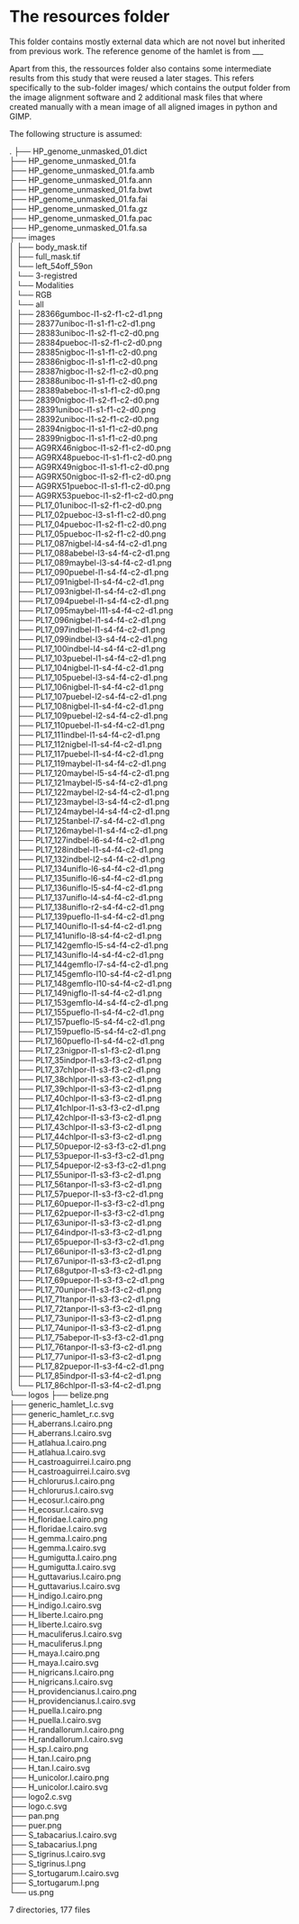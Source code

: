 # The resources folder

This folder contains mostly external data which are not novel but inherited from previous work.
The reference genome of the hamlet is from ___

Apart from this, the ressources folder also contains some intermediate results from this study that were reused a later stages. This refers specifically to the sub-folder images/ which contains the output folder from the image alignment software and 2 additional mask files that where created manually with a mean image of all aligned images in python and GIMP.

The following structure is assumed:

.
├── HP_genome_unmasked_01.dict<br>
├── HP_genome_unmasked_01.fa<br>
├── HP_genome_unmasked_01.fa.amb<br>
├── HP_genome_unmasked_01.fa.ann<br>
├── HP_genome_unmasked_01.fa.bwt<br>
├── HP_genome_unmasked_01.fa.fai<br>
├── HP_genome_unmasked_01.fa.gz<br>
├── HP_genome_unmasked_01.fa.pac<br>
├── HP_genome_unmasked_01.fa.sa<br>
├── images<br>
│   ├── body_mask.tif<br>
│   ├── full_mask.tif<br>
│   └── left_54off_59on<br>
│       └── 3-registred<br>
│           └── Modalities<br>
│               └── RGB<br>
│                   └── all<br>
│                       ├── 28366gumboc-l1-s2-f1-c2-d1.png<br>
│                       ├── 28377uniboc-l1-s1-f1-c2-d1.png<br>
│                       ├── 28383uniboc-l1-s2-f1-c2-d0.png<br>
│                       ├── 28384pueboc-l1-s2-f1-c2-d0.png<br>
│                       ├── 28385nigboc-l1-s1-f1-c2-d0.png<br>
│                       ├── 28386nigboc-l1-s1-f1-c2-d0.png<br>
│                       ├── 28387nigboc-l1-s2-f1-c2-d0.png<br>
│                       ├── 28388uniboc-l1-s1-f1-c2-d0.png<br>
│                       ├── 28389abeboc-l1-s1-f1-c2-d0.png<br>
│                       ├── 28390nigboc-l1-s2-f1-c2-d0.png<br>
│                       ├── 28391uniboc-l1-s1-f1-c2-d0.png<br>
│                       ├── 28392uniboc-l1-s2-f1-c2-d0.png<br>
│                       ├── 28394nigboc-l1-s1-f1-c2-d0.png<br>
│                       ├── 28399nigboc-l1-s1-f1-c2-d0.png<br>
│                       ├── AG9RX46nigboc-l1-s2-f1-c2-d0.png<br>
│                       ├── AG9RX48pueboc-l1-s1-f1-c2-d0.png<br>
│                       ├── AG9RX49nigboc-l1-s1-f1-c2-d0.png<br>
│                       ├── AG9RX50nigboc-l1-s2-f1-c2-d0.png<br>
│                       ├── AG9RX51pueboc-l1-s1-f1-c2-d0.png<br>
│                       ├── AG9RX53pueboc-l1-s2-f1-c2-d0.png<br>
│                       ├── PL17_01uniboc-l1-s2-f1-c2-d0.png<br>
│                       ├── PL17_02pueboc-l3-s1-f1-c2-d0.png<br>
│                       ├── PL17_04pueboc-l1-s2-f1-c2-d0.png<br>
│                       ├── PL17_05pueboc-l1-s2-f1-c2-d0.png<br>
│                       ├── PL17_087nigbel-l4-s4-f4-c2-d1.png<br>
│                       ├── PL17_088abebel-l3-s4-f4-c2-d1.png<br>
│                       ├── PL17_089maybel-l3-s4-f4-c2-d1.png<br>
│                       ├── PL17_090puebel-l1-s4-f4-c2-d1.png<br>
│                       ├── PL17_091nigbel-l1-s4-f4-c2-d1.png<br>
│                       ├── PL17_093nigbel-l1-s4-f4-c2-d1.png<br>
│                       ├── PL17_094puebel-l1-s4-f4-c2-d1.png<br>
│                       ├── PL17_095maybel-l11-s4-f4-c2-d1.png<br>
│                       ├── PL17_096nigbel-l1-s4-f4-c2-d1.png<br>
│                       ├── PL17_097indbel-l1-s4-f4-c2-d1.png<br>
│                       ├── PL17_099indbel-l3-s4-f4-c2-d1.png<br>
│                       ├── PL17_100indbel-l4-s4-f4-c2-d1.png<br>
│                       ├── PL17_103puebel-l1-s4-f4-c2-d1.png<br>
│                       ├── PL17_104nigbel-l1-s4-f4-c2-d1.png<br>
│                       ├── PL17_105puebel-l3-s4-f4-c2-d1.png<br>
│                       ├── PL17_106nigbel-l1-s4-f4-c2-d1.png<br>
│                       ├── PL17_107puebel-l2-s4-f4-c2-d1.png<br>
│                       ├── PL17_108nigbel-l1-s4-f4-c2-d1.png<br>
│                       ├── PL17_109puebel-l2-s4-f4-c2-d1.png<br>
│                       ├── PL17_110puebel-l1-s4-f4-c2-d1.png<br>
│                       ├── PL17_111indbel-l1-s4-f4-c2-d1.png<br>
│                       ├── PL17_112nigbel-l1-s4-f4-c2-d1.png<br>
│                       ├── PL17_117puebel-l1-s4-f4-c2-d1.png<br>
│                       ├── PL17_119maybel-l1-s4-f4-c2-d1.png<br>
│                       ├── PL17_120maybel-l5-s4-f4-c2-d1.png<br>
│                       ├── PL17_121maybel-l5-s4-f4-c2-d1.png<br>
│                       ├── PL17_122maybel-l2-s4-f4-c2-d1.png<br>
│                       ├── PL17_123maybel-l3-s4-f4-c2-d1.png<br>
│                       ├── PL17_124maybel-l4-s4-f4-c2-d1.png<br>
│                       ├── PL17_125tanbel-l7-s4-f4-c2-d1.png<br>
│                       ├── PL17_126maybel-l1-s4-f4-c2-d1.png<br>
│                       ├── PL17_127indbel-l6-s4-f4-c2-d1.png<br>
│                       ├── PL17_128indbel-l1-s4-f4-c2-d1.png<br>
│                       ├── PL17_132indbel-l2-s4-f4-c2-d1.png<br>
│                       ├── PL17_134uniflo-l6-s4-f4-c2-d1.png<br>
│                       ├── PL17_135uniflo-l6-s4-f4-c2-d1.png<br>
│                       ├── PL17_136uniflo-l5-s4-f4-c2-d1.png<br>
│                       ├── PL17_137uniflo-l4-s4-f4-c2-d1.png<br>
│                       ├── PL17_138uniflo-r2-s4-f4-c2-d1.png<br>
│                       ├── PL17_139pueflo-l1-s4-f4-c2-d1.png<br>
│                       ├── PL17_140uniflo-l1-s4-f4-c2-d1.png<br>
│                       ├── PL17_141uniflo-l8-s4-f4-c2-d1.png<br>
│                       ├── PL17_142gemflo-l5-s4-f4-c2-d1.png<br>
│                       ├── PL17_143uniflo-l4-s4-f4-c2-d1.png<br>
│                       ├── PL17_144gemflo-l7-s4-f4-c2-d1.png<br>
│                       ├── PL17_145gemflo-l10-s4-f4-c2-d1.png<br>
│                       ├── PL17_148gemflo-l10-s4-f4-c2-d1.png<br>
│                       ├── PL17_149nigflo-l1-s4-f4-c2-d1.png<br>
│                       ├── PL17_153gemflo-l4-s4-f4-c2-d1.png<br>
│                       ├── PL17_155pueflo-l1-s4-f4-c2-d1.png<br>
│                       ├── PL17_157pueflo-l5-s4-f4-c2-d1.png<br>
│                       ├── PL17_159pueflo-l5-s4-f4-c2-d1.png<br>
│                       ├── PL17_160pueflo-l1-s4-f4-c2-d1.png<br>
│                       ├── PL17_23nigpor-l1-s1-f3-c2-d1.png<br>
│                       ├── PL17_35indpor-l1-s3-f3-c2-d1.png<br>
│                       ├── PL17_37chlpor-l1-s3-f3-c2-d1.png<br>
│                       ├── PL17_38chlpor-l1-s3-f3-c2-d1.png<br>
│                       ├── PL17_39chlpor-l1-s3-f3-c2-d1.png<br>
│                       ├── PL17_40chlpor-l1-s3-f3-c2-d1.png<br>
│                       ├── PL17_41chlpor-l1-s3-f3-c2-d1.png<br>
│                       ├── PL17_42chlpor-l1-s3-f3-c2-d1.png<br>
│                       ├── PL17_43chlpor-l1-s3-f3-c2-d1.png<br>
│                       ├── PL17_44chlpor-l1-s3-f3-c2-d1.png<br>
│                       ├── PL17_50puepor-l2-s3-f3-c2-d1.png<br>
│                       ├── PL17_53puepor-l1-s3-f3-c2-d1.png<br>
│                       ├── PL17_54puepor-l2-s3-f3-c2-d1.png<br>
│                       ├── PL17_55unipor-l1-s3-f3-c2-d1.png<br>
│                       ├── PL17_56tanpor-l1-s3-f3-c2-d1.png<br>
│                       ├── PL17_57puepor-l1-s3-f3-c2-d1.png<br>
│                       ├── PL17_60puepor-l1-s3-f3-c2-d1.png<br>
│                       ├── PL17_62puepor-l1-s3-f3-c2-d1.png<br>
│                       ├── PL17_63unipor-l1-s3-f3-c2-d1.png<br>
│                       ├── PL17_64indpor-l1-s3-f3-c2-d1.png<br>
│                       ├── PL17_65puepor-l1-s3-f3-c2-d1.png<br>
│                       ├── PL17_66unipor-l1-s3-f3-c2-d1.png<br>
│                       ├── PL17_67unipor-l1-s3-f3-c2-d1.png<br>
│                       ├── PL17_68gutpor-l1-s3-f3-c2-d1.png<br>
│                       ├── PL17_69puepor-l1-s3-f3-c2-d1.png<br>
│                       ├── PL17_70unipor-l1-s3-f3-c2-d1.png<br>
│                       ├── PL17_71tanpor-l1-s3-f3-c2-d1.png<br>
│                       ├── PL17_72tanpor-l1-s3-f3-c2-d1.png<br>
│                       ├── PL17_73unipor-l1-s3-f3-c2-d1.png<br>
│                       ├── PL17_74unipor-l1-s3-f3-c2-d1.png<br>
│                       ├── PL17_75abepor-l1-s3-f3-c2-d1.png<br>
│                       ├── PL17_76tanpor-l1-s3-f3-c2-d1.png<br>
│                       ├── PL17_77unipor-l1-s3-f3-c2-d1.png<br>
│                       ├── PL17_82puepor-l1-s3-f4-c2-d1.png<br>
│                       ├── PL17_85indpor-l1-s3-f4-c2-d1.png<br>
│                       └── PL17_86chlpor-l1-s3-f4-c2-d1.png<br>
└── logos
    ├── belize.png<br>
    ├── generic_hamlet_l.c.svg<br>
    ├── generic_hamlet_r.c.svg<br>
    ├── H_aberrans.l.cairo.png<br>
    ├── H_aberrans.l.cairo.svg<br>
    ├── H_atlahua.l.cairo.png<br>
    ├── H_atlahua.l.cairo.svg<br>
    ├── H_castroaguirrei.l.cairo.png<br>
    ├── H_castroaguirrei.l.cairo.svg<br>
    ├── H_chlorurus.l.cairo.png<br>
    ├── H_chlorurus.l.cairo.svg<br>
    ├── H_ecosur.l.cairo.png<br>
    ├── H_ecosur.l.cairo.svg<br>
    ├── H_floridae.l.cairo.png<br>
    ├── H_floridae.l.cairo.svg<br>
    ├── H_gemma.l.cairo.png<br>
    ├── H_gemma.l.cairo.svg<br>
    ├── H_gumigutta.l.cairo.png<br>
    ├── H_gumigutta.l.cairo.svg<br>
    ├── H_guttavarius.l.cairo.png<br>
    ├── H_guttavarius.l.cairo.svg<br>
    ├── H_indigo.l.cairo.png<br>
    ├── H_indigo.l.cairo.svg<br>
    ├── H_liberte.l.cairo.png<br>
    ├── H_liberte.l.cairo.svg<br>
    ├── H_maculiferus.l.cairo.svg<br>
    ├── H_maculiferus.l.png<br>
    ├── H_maya.l.cairo.png<br>
    ├── H_maya.l.cairo.svg<br>
    ├── H_nigricans.l.cairo.png<br>
    ├── H_nigricans.l.cairo.svg<br>
    ├── H_providencianus.l.cairo.png<br>
    ├── H_providencianus.l.cairo.svg<br>
    ├── H_puella.l.cairo.png<br>
    ├── H_puella.l.cairo.svg<br>
    ├── H_randallorum.l.cairo.png<br>
    ├── H_randallorum.l.cairo.svg<br>
    ├── H_sp.l.cairo.png<br>
    ├── H_tan.l.cairo.png<br>
    ├── H_tan.l.cairo.svg<br>
    ├── H_unicolor.l.cairo.png<br>
    ├── H_unicolor.l.cairo.svg<br>
    ├── logo2.c.svg<br>
    ├── logo.c.svg<br>
    ├── pan.png<br>
    ├── puer.png<br>
    ├── S_tabacarius.l.cairo.svg<br>
    ├── S_tabacarius.l.png<br>
    ├── S_tigrinus.l.cairo.svg<br>
    ├── S_tigrinus.l.png<br>
    ├── S_tortugarum.l.cairo.svg<br>
    ├── S_tortugarum.l.png<br>
    └── us.png<br>

7 directories, 177 files